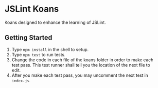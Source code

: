 # JSLint Koans

Koans designed to enhance the learning of JSLint.

## Getting Started
1. Type `npm install` in the shell to setup.
2. Type `npm test` to run tests.
3. Change the code in each file of the koans folder in order to make each test pass. This test runner shall tell you the location of the next file to edit.
4. After you make each test pass, you may uncomment the next test in `index.js`.
